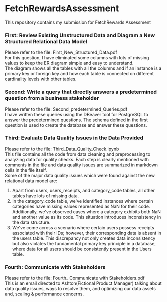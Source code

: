 # FetchRewardsAssessment
This repository contains my submission for FetchRewards Assessment

### First: Review Existing Unstructured Data and Diagram a New Structured Relational Data Model
Please refer to the file: First_New_Structured_Data.pdf<br>
For this question, I have eliminated some columns with lots of missing values to keep the ER diagram simple and easy to understand. <br>
The diagram shows all the tables with all the columns and if an instance is a primary key or foreign key and how each table is connected on different cardinality levels with other tables.

### Second: Write a query that directly answers a predetermined question from a business stakeholder
Please refer to the file: Second_predetermined_Queries.pdf<br>
I have written these queries using the DBeaver tool for PostgreSQL to answer the predetermined questions. The schema defined in the first question is used to create the database and answer these questions.<br>

### Third: Evaluate Data Quality Issues in the Data Provided
Please refer to the file: Third_Data_Quality_Check.ipynb<br>
This file contains all the code from data cleaning and preprocessing to analyzing data for quality checks. Each step is clearly mentioned with comments in the file and data quality issues are summarized in markdown cells in the file itself.<br>
Some of the major data quality issues which were found against the new relational data model are:
1) Apart from users, users_receipts, and category_code tables, all other tables have lots of missing data.
2) In the category_code table, we've identified instances where certain categories have missing values represented as NaN for their code. Additionally, we've observed cases where a category exhibits both NaN and another value as its code. This situation introduces inconsistency in the data structure.
3) We've come across a scenario where certain users possess receipts associated with their IDs; however, their corresponding data is absent in the users table. This discrepancy not only creates data inconsistency but also violates the fundamental primary key principle in a database, where data for all users should be consistently present in the Users table.

### Fourth: Communicate with Stakeholders
Please refer to the file: Fourth_ Communicate with Stakeholders.pdf<br>
This is an email directed to Ashton(Fictional Product Manager) talking about data quality issues, ways to resolve them, and optimizing our data assets and, scaling & performance concerns.<br>
